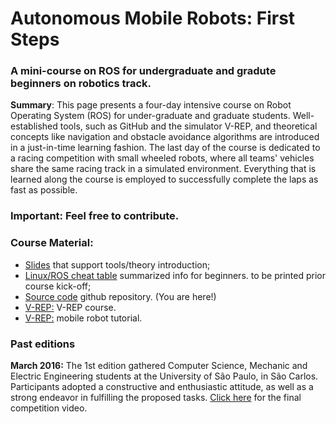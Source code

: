 # Autonomous Mobile Robots: First Steps
### A mini-course on ROS for undergraduate and gradute beginners on robotics track.
**Summary**: This page presents a four-day intensive course  on Robot Operating System (ROS) for under-graduate and graduate students. Well-established tools, such as GitHub and the simulator V-REP, and theoretical concepts like navigation and obstacle avoidance algorithms are introduced in a just-in-time learning fashion. The last day of the course is dedicated to a racing competition with small wheeled robots, where all teams' vehicles share the same racing track in a simulated environment. Everything that is learned along the course is employed to successfully complete the laps as fast as possible. 
### **Important**: Feel free to contribute.
### Course Material:
 * [Slides](http://labrom.eesc.usp.br/amr_first_steps/material.zip) that support tools/theory introduction;
 * [Linux/ROS cheat table](http://labrom.eesc.usp.br/amr_first_steps/Printingnotes.pdf) summarized info for beginners. to be printed prior course kick-off;
 * [Source code](https://github.com/EESC-LabRoM/AMR_FirstSteps) github repository. (You are here!)
 * [V-REP:](https://labrom.eesc.usp.br/amr_first_steps/vrep-course.zip) V-REP course. 
 * [V-REP:](https://labrom.eesc.usp.br/amr_first_steps/robot-tutorial.zip) mobile robot tutorial. 
 
### Past editions
**March 2016:** The 1st edition gathered Computer Science, Mechanic and Electric Engineering students at the University of São Paulo, in São Carlos. Participants adopted a constructive and enthusiastic attitude, as well as a strong endeavor in fulfilling the proposed tasks. [Click here](https://www.youtube.com/watch?v=LdlB8c6Z0XY) for the final competition video.	

